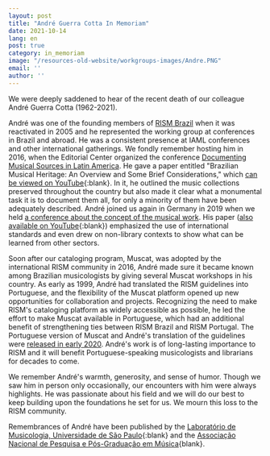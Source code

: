 ```yaml
---
layout: post
title: "André Guerra Cotta In Memoriam"
date: 2021-10-14
lang: en
post: true
category: in_memoriam
image: "/resources-old-website/workgroups-images/Andre.PNG"
email: ''
author: ''
---
```


We were deeply saddened to hear of the recent death of our colleague André Guerra Cotta (1962-2021).  

André was one of the founding members of [RISM Brazil](/working-groups/brazil/home.html) when it was reactivated in 2005 and he represented the working group at conferences in Brazil and abroad. He was a consistent presence at IAML conferences and other international gatherings. We fondly remember hosting him in 2016, when the Editorial Center organized the conference [Documenting Musical Sources in Latin America](/publications/conferences/latin-america-conference-2016.html). He gave a paper entitled "Brazilian Musical Heritage: An Overview and Some Brief Considerations," which [can be viewed on YouTube](https://youtu.be/z_VjkqV-RvE){:blank}. In it, he outlined the music collections preserved throughout the country but also made it clear what a monumental task it is to document them all, for only a minority of them have been adequately described. André joined us again in Germany in 2019 when we held [a conference about the concept of the musical work](/publications/conferences/work-level-2019.html). His paper ([also available on YouTube](https://youtu.be/yS5p6D4KeIE){:blank}) emphasized the use of international standards and even drew on non-library contexts to show what can be learned from other sectors.  

Soon after our cataloging program, Muscat, was adopted by the international RISM community in 2016, André made sure it became known among Brazilian musicologists by giving several Muscat workshops in his country. As early as 1999, André had translated the RISM guidelines into Portuguese, and the flexibility of the Muscat platform opened up new opportunities for collaboration and projects. Recognizing the need to make RISM's cataloging platform as widely accessible as possible, he led the effort to make Muscat available in Portuguese, which had an additional benefit of strengthening ties between RISM Brazil and RISM Portugal. The Portuguese version of Muscat and André's translation of the guidelines were [released in early 2020](/rism_digital_center/2020/01/29/release-of-muscat-60-and-import-of-the-swiss.html). André's work is of long-lasting importance to RISM and it will benefit Portuguese-speaking musicologists and librarians for decades to come.  

We remember André's warmth, generosity, and sense of humor. Though we saw him in person only occasionally, our encounters with him were always highlights. He was passionate about his field and we will do our best to keep building upon the foundations he set for us. We mourn this loss to the RISM community.  

Remembrances of André have been published by the [Laboratório de Musicologia, Universidade de São Paulo](https://sites.usp.br/lamus-each/nota-de-pesar/){:blank} and the [Associação Nacional de Pesquisa e Pós-Graduação em Música](https://anppom.org.br/2021/09/17/nota-de-falecimento-andre-henrique-guerra-cotta/){blank}.
